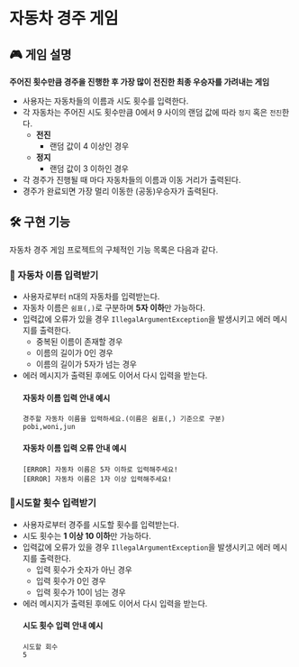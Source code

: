 # 자동차 경주 게임

## 🎮 게임 설명
**주어진 횟수만큼 경주을 진행한 후 가장 많이 전진한 최종 우승자를 가려내는 게임**
* 사용자는 자동차들의 이름과 시도 횟수를 입력한다.
* 각 자동차는 주어진 시도 횟수만큼 0에서 9 사이의 랜덤 값에 따라 `정지` 혹은 `전진`한다.
  * **전진**
    * 랜덤 값이 4 이상인 경우
  * **정지**
    * 랜덤 값이 3 이하인 경우
* 각 경주가 진행될 때 마다 자동차들의 이름과 이동 거리가 출력된다.
* 경주가 완료되면 가장 멀리 이동한 (공동)우승자가 출력된다.

## 🛠️ 구현 기능
자동차 경주 게임 프로젝트의 구체적인 기능 목록은 다음과 같다.

### 📍 자동차 이름 입력받기
* 사용자로부터 n대의 자동차를 입력받는다.
* 자동차 이름은 `쉼표(,)`로 구분하며 **5자 이하**만 가능하다.
* 입력값에 오류가 있을 경우 `IllegalArgumentException`을 발생시키고 에러 메시지를 출력한다.
  * 중복된 이름이 존재할 경우
  * 이름의 길이가 0인 경우
  * 이름의 길이가 5자가 넘는 경우
* 에러 메시지가 출력된 후에도 이어서 다시 입력을 받는다.
  #### 자동차 이름 입력 안내 예시
  ```text
  경주할 자동차 이름을 입력하세요.(이름은 쉼표(,) 기준으로 구분)
  pobi,woni,jun
  ``` 
  #### 자동차 이름 입력 오류 안내 예시
  ```text
  [ERROR] 자동차 이름은 5자 이하로 입력해주세요!
  [ERROR] 자동차 이름은 1자 이상 입력해주세요!
  ```

### 📍시도할 횟수 입력받기
* 사용자로부터 경주를 시도할 횟수를 입력받는다.
* 시도 횟수는 **1 이상 10 이하**만 가능하다.
* 입력값에 오류가 있을 경우 `IllegalArgumentException`을 발생시키고 에러 메시지를 출력한다.
  * 입력 횟수가 숫자가 아닌 경우
  * 입력 횟수가 0인 경우
  * 입력 횟수가 10이 넘는 경우
* 에러 메시지가 출력된 후에도 이어서 다시 입력을 받는다.
  #### 시도 횟수 입력 안내 예시 
  ```text
  시도할 회수
  5
  ```